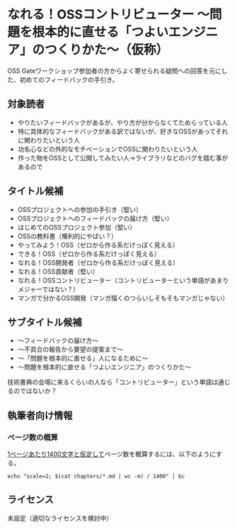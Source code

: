 # なれる！OSSコントリビューター ～問題を根本的に直せる「つよいエンジニア」のつくりかた～（仮称）

OSS Gateワークショップ参加者の方からよく寄せられる疑問への回答を元にした、初めてのフィードバックの手引き。

## 対象読者

* やりたいフィードバックがあるが、やり方が分からなくてためらっている人
* 特に具体的なフィードバックがある訳ではないが、好きなOSSがあってそれに関わりたいという人
* 功名心などの外的なモチベーションでOSSに関わりたいという人
* 作った物をOSSとして公開してみたい人→ライブラリなどのバグを踏む事があるので

## タイトル候補

* OSSプロジェクトへの参加の手引き（堅い）
* OSSプロジェクトへのフィードバックの届け方（堅い）
* はじめてのOSSプロジェクト参加（堅い）
* OSSの教科書（権利的にやばい？）
* やってみよう！OSS（ゼロから作る系だけっぽく見える）
* できる！OSS（ゼロから作る系だけっぽく見える）
* なれる！OSS開発者（ゼロから作る系だけっぽく見える）
* なれる！OSS貢献者（堅い）
* なれる！OSSコントリビューター（コントリビューターという単語があまりメジャーではない？）
* マンガで分かるOSS開発（マンガ描くのつらいしそもそもマンガじゃない）

## サブタイトル候補

* ～フィードバックの届け方～
* ～不具合の報告から要望の提案まで～
* ～「問題を根本的に直せる」人になるために～
* ～問題を根本的に直せる「つよいエンジニア」のつくりかた～

技術書典の会場に来るくらいの人なら「コントリビューター」という単語は通じるのではないか？


## 執筆者向け情報

### ページ数の概算

[1ページあたり1400文字と仮定して](https://qiita.com/ariaki/items/3cce5e0843275e737f82)ページ数を概算するには、以下のようにする。

`echo "scale=2; $(cat chapters/*.md | wc -m) / 1400" | bc`



## ライセンス

未設定（適切なライセンスを検討中）
